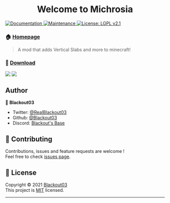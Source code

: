 <h1 align="center">
  Welcome to Michrosia
</h1>
<p>
  <a href="https://github.com/Blackout03/michrosia#readme">
    <img alt="Documentation" src="https://img.shields.io/badge/documentation-yes-brightgreen.svg" target="_blank" />
  </a>
  <a href="https://github.com/Blackout03/michrosia/graphs/commit-activity">
    <img alt="Maintenance" src="https://img.shields.io/badge/Maintained%3F-yes-green.svg" target="_blank" />
  </a>
  <a href="https://github.com/Blackout03/michrosia/blob/master/LICENSE">
    <img alt="License: LGPL v2.1" src="https://img.shields.io/badge/License-MIT-blue.svg" target="_blank" />
  </a>
</p>

### 🏠 [Homepage](https://www.curseforge.com/minecraft/mc-mods/michrosia)

> A mod that adds Vertical Slabs and more to minecraft!

### 📂 [Download](https://www.curseforge.com/minecraft/mc-mods/michrosia/files)

<p>
  <img src="http://cf.way2muchnoise.eu/full_michrosia_downloads.svg" />
  <img src="http://cf.way2muchnoise.eu/versions/For%20MC_michrosia_all.svg" />
</p>

## Author

👤 **Blackout03**

* Twitter: [@RealBlackout03](https://twitter.com/RealBlackout03)
* Github: [@Blackout03](https://github.com/Blackout03)
* Discord: [Blackout's Base](https://discord.gg/5uMtag9)

## 🤝 Contributing

Contributions, issues and feature requests are welcome !<br />Feel free to check [issues page](https://github.com/Blackout03/michrosia/issues).

## 📝 License

Copyright © 2021 [Blackout03](https://github.com/Blackout03) <br />
This project is [MIT](https://github.com/Blackout03/michrosia/blob/master/LICENSE) licensed.

***
